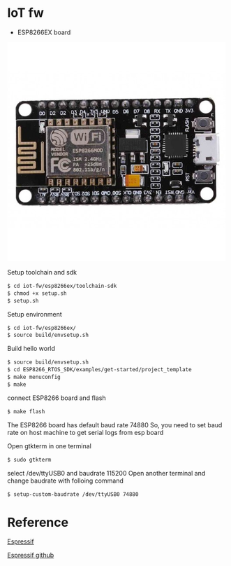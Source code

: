 
# IoT fw

- ESP8266EX board

![alt text](https://github.com/ajinathkumbhar/iot-fw/blob/master/esp8266ex/documents/Ndemcu_module-500x500.JPG)

Setup toolchain and sdk
```sh
$ cd iot-fw/esp8266ex/toolchain-sdk
$ chmod +x setup.sh
$ setup.sh
```
Setup environment
```sh
$ cd iot-fw/esp8266ex/
$ source build/envsetup.sh
```

Build hello world
```sh
$ source build/envsetup.sh
$ cd ESP8266_RTOS_SDK/examples/get-started/project_template
$ make menuconfig
$ make
```
connect ESP8266 board and flash
```sh
$ make flash
```
The ESP8266 board has default baud rate 74880
So, you need to set baud rate on host machine to get
serial logs from esp board

Open gtkterm in one terminal
```sh
$ sudo gtkterm
```
select /dev/ttyUSB0 and baudrate 115200
Open another terminal and change baudrate with folloing command
```sh
$ setup-custom-baudrate /dev/ttyUSB0 74880
```

# Reference

[Espressif](https://www.espressif.com/en/products/hardware/esp-wroom-02/overview)

[Espressif github](https://github.com/espressif)
